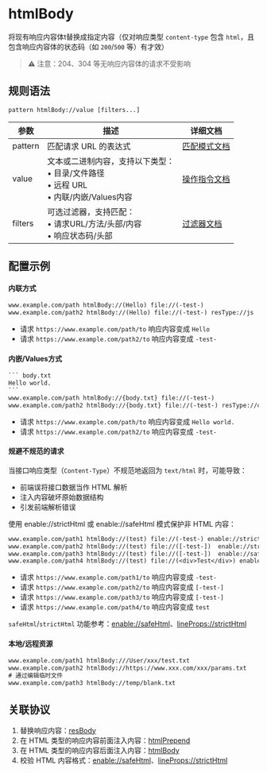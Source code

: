 # htmlBody

将现有响应内容体t替换成指定内容（仅对响应类型 `content-type` 包含 `html`，且包含响应内容体的状态码（如 `200`/`500` 等）有才效）
> ⚠️ 注意：204、304 等无响应内容体的请求不受影响

## 规则语法
``` txt
pattern htmlBody://value [filters...]
```
| 参数    | 描述                                                         | 详细文档                  |
| ------- | ------------------------------------------------------------ | ------------------------- |
| pattern | 匹配请求 URL 的表达式                                        | [匹配模式文档](./pattern) |
| value   | 文本或二进制内容，支持以下类型：<br/>• 目录/文件路径<br/>• 远程 URL<br/>• 内联/内嵌/Values内容 | [操作指令文档](./operation)   |
| filters | 可选过滤器，支持匹配：<br/>• 请求URL/方法/头部/内容<br/>• 响应状态码/头部 | [过滤器文档](./filters) |

## 配置示例
#### 内联方式
``` txt
www.example.com/path htmlBody://(Hello) file://(-test-)
www.example.com/path2 htmlBody://(Hello) file://(-test-) resType://js
```
- 请求 `https://www.example.com/path/to` 响应内容变成 `Hello`
- 请求 `https://www.example.com/path2/to` 响应内容变成 `-test-`

#### 内嵌/Values方式
```` txt
``` body.txt
Hello world.
```
www.example.com/path htmlBody://{body.txt} file://(-test-)
www.example.com/path2 htmlBody://{body.txt} file://(-test-) resType://css
````
- 请求 `https://www.example.com/path/to` 响应内容变成 `Hello world.`
- 请求 `https://www.example.com/path2/to` 响应内容变成 `-test-`

#### 规避不规范的请求
当接口响应类型（`Content-Type`）不规范地返回为 `text/html` 时，可能导致：
- 前端误将接口数据当作 HTML 解析
- 注入内容破坏原始数据结构
- 引发前端解析错误

使用 enable://strictHtml 或 enable://safeHtml 模式保护非 HTML 内容：
``` txt
www.example.com/path1 htmlBody://(test) file://(-test-) enable://strictHtml
www.example.com/path2 htmlBody://(test) file://([-test-])  enable://strictHtml
www.example.com/path3 htmlBody://(test) file://([-test-])  enable://safeHtml
www.example.com/path4 htmlBody://(test) file://(<div>Test</div>) enable://strictHtml
```
- 请求 `https://www.example.com/path1/to` 响应内容变成 `-test-`
- 请求 `https://www.example.com/path2/to` 响应内容变成 `[-test-]`
- 请求 `https://www.example.com/path3/to` 响应内容变成 `[-test-]`
- 请求 `https://www.example.com/path4/to` 响应内容变成 `test`

`safeHtml`/`strictHtml` 功能参考：[enable://safeHtml](./enable)、[lineProps://strictHtml](./lineProps)

#### 本地/远程资源

```` txt
www.example.com/path1 htmlBody:///User/xxx/test.txt
www.example.com/path2 htmlBody://https://www.xxx.com/xxx/params.txt
# 通过编辑临时文件
www.example.com/path3 htmlBody://temp/blank.txt
````

## 关联协议
1. 替换响应内容：[resBody](./resBody)
2. 在 HTML 类型的响应内容前面注入内容：[htmlPrepend](./htmlPrepend)
3. 在 HTML 类型的响应内容后面注入内容：[htmlBody](./htmlBody)
4. 校验 HTML 内容格式：[enable://safeHtml](./enable)、[lineProps://strictHtml](./lineProps)

